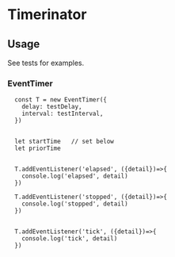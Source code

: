 # Timerinator

## Usage

See tests for examples.

### EventTimer

```
  const T = new EventTimer({
    delay: testDelay,
    interval: testInterval,
  })
  
  
  let startTime   // set below
  let priorTime
  
  
  T.addEventListener('elapsed', ({detail})=>{
    console.log('elapsed', detail)
  })
  
  T.addEventListener('stopped', ({detail})=>{
    console.log('stopped', detail)
  })

  
  T.addEventListener('tick', ({detail})=>{
    console.log('tick', detail)
  })
```